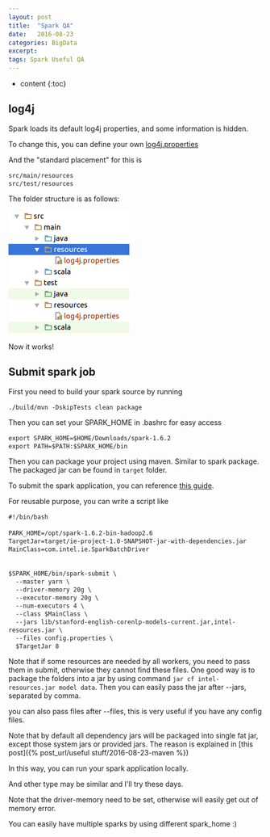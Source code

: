 ```yaml
---
layout: post
title:  "Spark QA"
date:   2016-08-23
categories: BigData
excerpt: 
tags: Spark Useful QA
---
```


* content
{:toc}

## log4j

Spark loads its default log4j properties, and some information is hidden.

To change this, you can define your own [log4j.properties](https://gist.github.com/SeaOfOcean/d7e7e43411801114072f4e7edbc3c8d1)

And the "standard placement" for this is 

```
src/main/resources
src/test/resources
```

The folder structure is as follows:

![log4j folder structure](/images/posts/log4j.png)

Now it works!

## Submit spark job

First you need to build your spark source by running 

```
./build/mvn -DskipTests clean package
```

Then you can set your SPARK_HOME in .bashrc for easy access

```
export SPARK_HOME=$HOME/Downloads/spark-1.6.2
export PATH=$PATH:$SPARK_HOME/bin
```

Then you can package your project using maven. Similar to spark package.
The packaged jar can be found in ```target``` folder.

To submit the spark application, you can reference [this guide](http://spark.apache.org/docs/latest/submitting-applications.html#submitting-applications).

For reusable purpose, you can write a script like 

```
#!/bin/bash

PARK_HOME=/opt/spark-1.6.2-bin-hadoop2.6
TargetJar=target/ie-project-1.0-SNAPSHOT-jar-with-dependencies.jar
MainClass=com.intel.ie.SparkBatchDriver


$SPARK_HOME/bin/spark-submit \
  --master yarn \
  --driver-memory 20g \
  --executor-memory 20g \
  --num-executors 4 \
  --class $MainClass \
  --jars lib/stanford-english-corenlp-models-current.jar,intel-resources.jar \
  --files config.properties \
  $TargetJar 8

```
Note that if some resources are needed by all workers, you need to pass them in submit,
otherwise they cannot find these files.
One good way is to package the folders into a jar by using command ```jar cf intel-resources.jar model data```.
Then you can easily pass the jar after --jars, separated by comma.

you can also pass files after --files, this is very useful if you have any config files.

Note that by default all dependency jars will be packaged into single fat jar, 
except those system jars or provided jars. The reason is explained in [this post]({% post_url/useful stuff/2016-08-23-maven %})

In this way, you can run your spark application locally.

And other type may be similar and I'll try these days.

Note that the driver-memory need to be set, otherwise will easily get out of memory error.


You can easily have multiple sparks by using different spark_home :)


